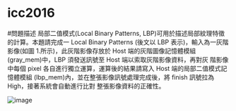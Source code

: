 # icc2016
#問題描述
局部二值模式(Local Binary Patterns, LBP)可用於描述局部紋理特徵的計算。本題請完成一
Local Binary Patterns (後文以 LBP 表示)，輸入為一灰階影像(如圖 1.所示)，此灰階影像存放於 Host
端的灰階圖像記憶體模組(gray_mem)中，LBP 須發送訊號至 Host 端以索取灰階影像資料，再對灰
階影像中每個 pixel 各自進行獨立運算，運算後的結果請寫入 Host 端的局部二值模式記憶體模組
(lbp_mem)內，並在整張影像訊號處理完成後，將 finish 訊號拉為 High，接著系統會自動進行比對
整張影像資料的正確性。

![image](https://github.com/Yuhua-Y/icc2016/assets/62470682/96a3d27b-8715-4a1c-a997-e85e25d57c61)
